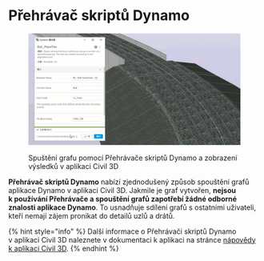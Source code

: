# Přehrávač skriptů Dynamo

<figure><img src="../.gitbook/assets/Rail_PlaceTies_Player (1).gif" alt=""><figcaption><p>Spuštění grafu pomocí Přehrávače skriptů Dynamo a zobrazení výsledků v aplikaci Civil 3D</p></figcaption></figure>

**Přehrávač skriptů Dynamo** nabízí zjednodušený způsob spouštění grafů aplikace Dynamo v aplikaci Civil 3D. Jakmile je graf vytvořen, **nejsou k používání Přehrávače a spouštění grafů zapotřebí žádné odborné znalosti aplikace Dynamo**. To usnadňuje sdílení grafů s ostatními uživateli, kteří nemají zájem pronikat do detailů uzlů a drátů.

{% hint style="info" %} Další informace o Přehrávači skriptů Dynamo v aplikaci Civil 3D naleznete v dokumentaci k aplikaci na stránce [nápovědy k aplikaci Civil 3D](https://help.autodesk.com/view/CIV3D/2025/CSY/?guid=dynamo_player). {% endhint %}
